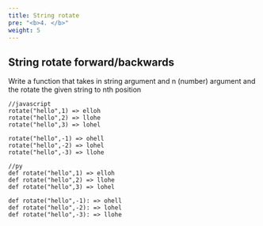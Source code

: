 ```yaml
---
title: String rotate
pre: "<b>4. </b>"
weight: 5
---
```



## String rotate forward/backwards

Write a function that takes in string argument and n (number) argument and the rotate the given string to nth position

```
//javascript
rotate("hello",1) => elloh
rotate("hello",2) => llohe
rotate("hello",3) => lohel

rotate("hello",-1) => ohell
rotate("hello",-2) => lohel
rotate("hello",-3) => llohe
```

```
//py
def rotate("hello",1) => elloh
def rotate("hello",2) => llohe
def rotate("hello",3) => lohel

def rotate("hello",-1): => ohell
def rotate("hello",-2): => lohel
def rotate("hello",-3): => llohe
```